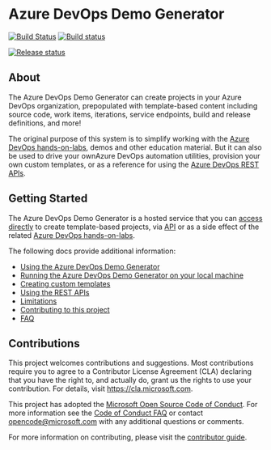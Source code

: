 # Azure DevOps Demo Generator
[![Build Status](https://dev.azure.com/Ipspecialist/SpaceGamewebapp/_apis/build/status/mslearn-tailspin-spacegame-web?branchName=master)](https://dev.azure.com/Ipspecialist/SpaceGamewebapp/_build/latest?definitionId=1&branchName=master)
   [![Build status](https://vstsdemodata.visualstudio.com/VSTSDemoGenerator/_apis/build/status/VSTSDemoGenerator-Prod)](https://vstsdemodata.visualstudio.com/VSTSDemoGenerator/_build/latest?definitionId=76)

[![Release status](https://vsrm.dev.azure.com/vstsdemodata/_apis/public/Release/badge/89b9b739-9a1c-4739-8aae-6a8a1eb67ee7/2/4)](https://vsrm.dev.azure.com/vstsdemodata/_apis/public/Release/badge/89b9b739-9a1c-4739-8aae-6a8a1eb67ee7/2/4)

## About

The Azure DevOps Demo Generator can create projects in your Azure DevOps organization, prepopulated with template-based content including source code, work items, iterations, service endpoints, build and release definitions, and more!

The original purpose of this system is to simplify working with the [Azure DevOps hands-on-labs](https://www.azuredevopslabs.com), demos and other education material. But it can also be used to drive your ownAzure DevOps automation utilities, provision your own custom templates, or as a reference for using the [Azure DevOps REST APIs](https://docs.microsoft.com/rest/api/azure/devops/).

## Getting Started

The Azure DevOps Demo Generator is a hosted service that you can [access directly](https://azuredevopsdemogenerator.azurewebsites.net/) to create template-based projects, via [API](./docs/Azure-DevOps-Demo-Generator-REST-API-Reference.md) or as a side effect of the related [Azure DevOps hands-on-labs](https://www.azuredevopslabs.com).

The following docs provide additional information:
* [Using the Azure DevOps Demo Generator](./docs/Using-The-Generator.md)
* [Running the Azure DevOps Demo Generator on your local machine](./docs/Local-Development.md)
* [Creating custom templates](./docs/Using-The-Template-Extractor.md)
* [Using the REST APIs](./docs/Azure-DevOps-Demo-Generator-REST-API-Reference.md)
* [Limitations](./docs/Limitations.md)
* [Contributing to this project](./CONTRIBUTING.md)
* [FAQ](./docs/FAQ.md)

## Contributions

This project welcomes contributions and suggestions.  Most contributions require you to agree to a Contributor License Agreement (CLA) declaring that you have the right to, and actually do, grant us the rights to use your contribution. For details, visit https://cla.microsoft.com.

This project has adopted the [Microsoft Open Source Code of Conduct](https://opensource.microsoft.com/codeofconduct/). For more information see the [Code of Conduct FAQ](https://opensource.microsoft.com/codeofconduct/faq/) or contact [opencode@microsoft.com](mailto:opencode@microsoft.com) with any additional questions or comments.

For more information on contributing, please visit the [contributor guide](./CONTRIBUTING.md).

